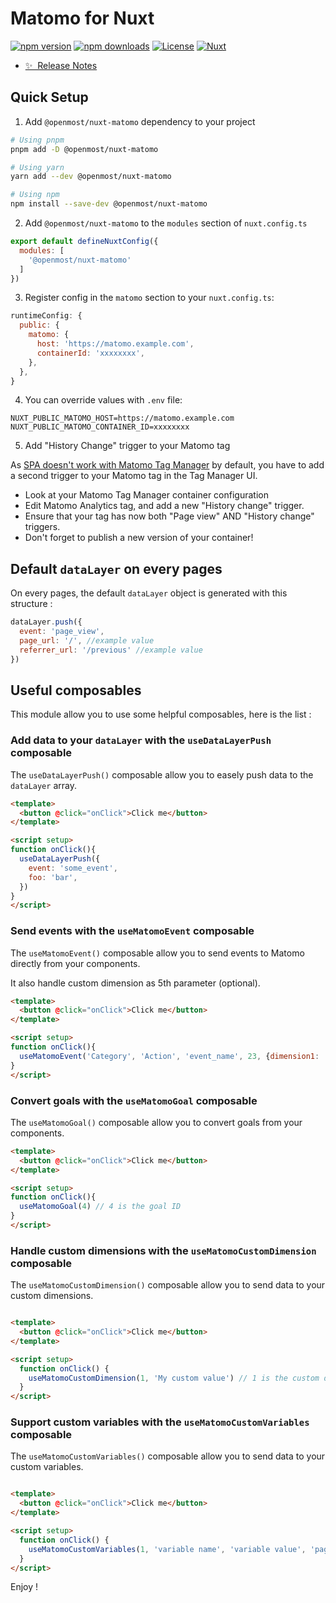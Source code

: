# Matomo for Nuxt

[![npm version][npm-version-src]][npm-version-href]
[![npm downloads][npm-downloads-src]][npm-downloads-href]
[![License][license-src]][license-href]
[![Nuxt][nuxt-src]][nuxt-href]

- [✨ &nbsp;Release Notes](/CHANGELOG.md)

## Quick Setup

1. Add `@openmost/nuxt-matomo` dependency to your project

```bash
# Using pnpm
pnpm add -D @openmost/nuxt-matomo

# Using yarn
yarn add --dev @openmost/nuxt-matomo

# Using npm
npm install --save-dev @openmost/nuxt-matomo
```

2. Add `@openmost/nuxt-matomo` to the `modules` section of `nuxt.config.ts`

```javascript
export default defineNuxtConfig({
  modules: [
    '@openmost/nuxt-matomo'
  ]
})
```

3. Register config in the `matomo` section to your `nuxt.config.ts`:

```javascript
runtimeConfig: {
  public: {
    matomo: {
      host: 'https://matomo.example.com',
      containerId: 'xxxxxxxx',
    },
  },
}
```

4. You can override values with `.env` file:
```
NUXT_PUBLIC_MATOMO_HOST=https://matomo.example.com
NUXT_PUBLIC_MATOMO_CONTAINER_ID=xxxxxxxx
```

5. Add "History Change" trigger to your Matomo tag

As [SPA doesn't work with Matomo Tag Manager](https://developer.matomo.org/guides/spa-tracking) by default, you have to add a second trigger to your Matomo tag in the Tag Manager UI.

- Look at your Matomo Tag Manager container configuration
- Edit Matomo Analytics tag, and add a new "History change" trigger.
- Ensure that your tag has now both "Page view" AND "History change" triggers.
- Don't forget to publish a new version of your container!

## Default `dataLayer` on every pages

On every pages, the default `dataLayer` object is generated with this structure :

```javascript
dataLayer.push({
  event: 'page_view',
  page_url: '/', //example value
  referrer_url: '/previous' //example value
})
```

## Useful composables

This module allow you to use some helpful composables, here is the list :

### Add data to your `dataLayer` with the `useDataLayerPush` composable

The `useDataLayerPush()` composable allow you to easely push data to the `dataLayer` array.

```html
<template>
  <button @click="onClick">Click me</button>
</template>

<script setup>
function onClick(){
  useDataLayerPush({
    event: 'some_event',
    foo: 'bar',
  })
}
</script>
```

### Send events with the `useMatomoEvent` composable

The `useMatomoEvent()` composable allow you to send events to Matomo directly from your components.

It also handle custom dimension as 5th parameter (optional).

```html
<template>
  <button @click="onClick">Click me</button>
</template>

<script setup>
function onClick(){
  useMatomoEvent('Category', 'Action', 'event_name', 23, {dimension1: 'Some value'})
}
</script>
```

### Convert goals with the `useMatomoGoal` composable

The `useMatomoGoal()` composable allow you to convert goals from your components.

```html
<template>
  <button @click="onClick">Click me</button>
</template>

<script setup>
function onClick(){
  useMatomoGoal(4) // 4 is the goal ID
}
</script>
```


### Handle custom dimensions with the `useMatomoCustomDimension` composable

The `useMatomoCustomDimension()` composable allow you to send data to your custom dimensions.

```html

<template>
  <button @click="onClick">Click me</button>
</template>

<script setup>
  function onClick() {
    useMatomoCustomDimension(1, 'My custom value') // 1 is the custom dimension ID
  }
</script>
```

### Support custom variables with the `useMatomoCustomVariables` composable

The `useMatomoCustomVariables()` composable allow you to send data to your custom variables.

```html

<template>
  <button @click="onClick">Click me</button>
</template>

<script setup>
  function onClick() {
    useMatomoCustomVariables(1, 'variable name', 'variable value', 'page') 
  }
</script>
```
Enjoy !

<!-- Badges -->

[npm-version-src]: https://img.shields.io/npm/v/@openmost/nuxt-matomo/latest.svg?style=flat&colorA=18181B&colorB=28CF8D

[npm-version-href]: https://npmjs.com/package/@openmost/nuxt-matomo

[npm-downloads-src]: https://img.shields.io/npm/dm/@openmost/nuxt-matomo.svg?style=flat&colorA=18181B&colorB=28CF8D

[npm-downloads-href]: https://npmjs.com/package/@openmost/nuxt-matomo

[license-src]: https://img.shields.io/npm/l/@openmost/nuxt-matomo.svg?style=flat&colorA=18181B&colorB=28CF8D

[license-href]: https://npmjs.com/package/@openmost/nuxt-matomo

[nuxt-src]: https://img.shields.io/badge/Nuxt-18181B?logo=nuxt.js

[nuxt-href]: https://nuxt.com
